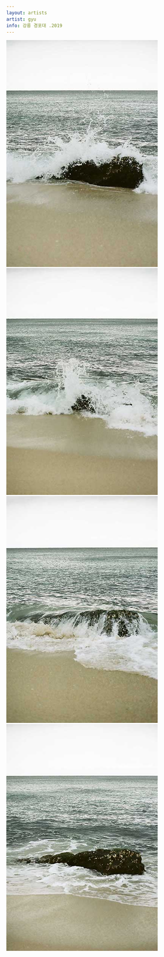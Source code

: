 ```yaml
---
layout: artists
artist: gyu
info: 강릉 경포대 .2019
---
```

<article class="work">
<img src="/assets/images/artists/gyu/waves/1.jpg">
<img src="/assets/images/artists/gyu/waves/2.jpg">
<img src="/assets/images/artists/gyu/waves/3.jpg">
<img src="/assets/images/artists/gyu/waves/4.jpg">
</article>